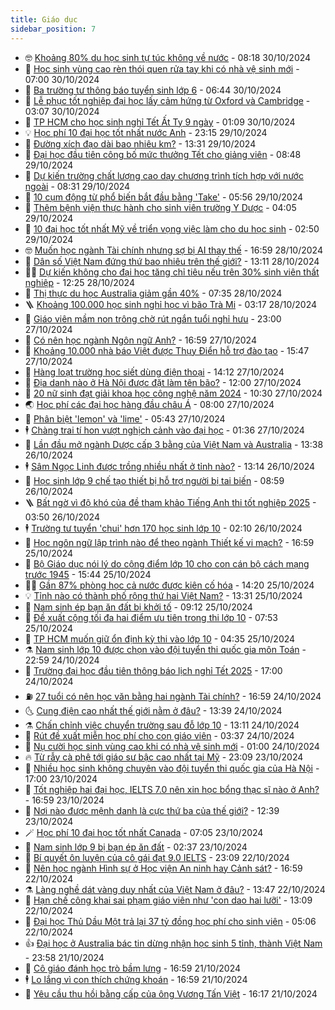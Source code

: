 ```yaml
---
title: Giáo dục
sidebar_position: 7
---
```


<!-- vnexpress-giao-duc:START -->
- 🤓 [Khoảng 80% du học sinh tự túc không về nước](https://vnexpress.net/khoang-80-du-hoc-sinh-tu-tuc-khong-ve-nuoc-4810106.html) - 08:18 30/10/2024
- 🦆 [Học sinh vùng cao rèn thói quen rửa tay khi có nhà vệ sinh mới](https://vnexpress.net/hoc-sinh-vung-cao-ren-thoi-quen-rua-tay-khi-co-nha-ve-sinh-moi-4810088.html) - 07:00 30/10/2024
- 🦩 [Ba trường tư thông báo tuyển sinh lớp 6](https://vnexpress.net/ba-truong-tu-thong-bao-tuyen-sinh-lop-6-4809872.html) - 06:44 30/10/2024
- 🌮 [Lễ phục tốt nghiệp đại học lấy cảm hứng từ Oxford và Cambridge](https://vnexpress.net/le-phuc-tot-nghiep-dai-hoc-lay-cam-hung-tu-oxford-va-cambridge-4809875.html) - 03:07 30/10/2024
- 🔭 [TP HCM cho học sinh nghỉ Tết Ất Tỵ 9 ngày](https://vnexpress.net/tp-hcm-cho-hoc-sinh-nghi-tet-at-ty-9-ngay-4809994.html) - 01:09 30/10/2024
- 💡 [Học phí 10 đại học tốt nhất nước Anh](https://vnexpress.net/hoc-phi-10-dai-hoc-tot-nhat-nuoc-anh-4805156.html) - 23:15 29/10/2024
- 🥰 [Đường xích đạo dài bao nhiêu km?](https://vnexpress.net/duong-xich-dao-dai-bao-nhieu-km-4809881.html) - 13:31 29/10/2024
- 🐲 [Đại học đầu tiên công bố mức thưởng Tết cho giảng viên](https://vnexpress.net/dai-hoc-dau-tien-cong-bo-muc-thuong-tet-cho-giang-vien-4809840.html) - 08:48 29/10/2024
- 🦒 [Dự kiến trường chất lượng cao dạy chương trình tích hợp với nước ngoài](https://vnexpress.net/du-kien-truong-chat-luong-cao-day-chuong-trinh-tich-hop-voi-nuoc-ngoai-4809520.html) - 08:31 29/10/2024
- 🦆 [10 cụm động từ phổ biến bắt đầu bằng &#39;Take&#39;](https://vnexpress.net/10-cum-dong-tu-pho-bien-bat-dau-bang-take-4809761.html) - 05:56 29/10/2024
- 🧰 [Thêm bệnh viện thực hành cho sinh viên trường Y Dược](https://vnexpress.net/them-benh-vien-thuc-hanh-cho-sinh-vien-truong-y-duoc-4808318.html) - 04:05 29/10/2024
- 🐘 [10 đại học tốt nhất Mỹ về triển vọng việc làm cho du học sinh](https://vnexpress.net/10-dai-hoc-tot-nhat-my-ve-trien-vong-viec-lam-cho-du-hoc-sinh-4809505.html) - 02:50 29/10/2024
- 🤓 [Muốn học ngành Tài chính nhưng sợ bị AI thay thế](https://vnexpress.net/muon-hoc-nganh-tai-chinh-nhung-so-bi-ai-thay-the-4809514.html) - 16:59 28/10/2024
- 🧰 [Dân số Việt Nam đứng thứ bao nhiêu trên thế giới?](https://vnexpress.net/dan-so-viet-nam-dung-thu-bao-nhieu-tren-the-gioi-4809389.html) - 13:11 28/10/2024
- 🧑‍💻 [Dự kiến không cho đại học tăng chỉ tiêu nếu trên 30% sinh viên thất nghiệp](https://vnexpress.net/du-kien-khong-cho-dai-hoc-tang-chi-tieu-neu-tren-30-sinh-vien-that-nghiep-4809378.html) - 12:25 28/10/2024
- 🫶 [Thị thực du học Australia giảm gần 40%](https://vnexpress.net/thi-thuc-du-hoc-australia-giam-gan-40-4809300.html) - 07:35 28/10/2024
- 🪜 [Khoảng 100.000 học sinh nghỉ học vì bão Trà Mi](https://vnexpress.net/khoang-100-000-hoc-sinh-nghi-hoc-vi-bao-tra-mi-4809186.html) - 03:17 28/10/2024
- 🎊 [Giáo viên mầm non trông chờ rút ngắn tuổi nghỉ hưu](https://vnexpress.net/giao-vien-mam-non-trong-cho-rut-ngan-tuoi-nghi-huu-4808118.html) - 23:00 27/10/2024
- 🧐 [Có nên học ngành Ngôn ngữ Anh?](https://vnexpress.net/co-nen-hoc-nganh-ngon-ngu-anh-4808865.html) - 16:59 27/10/2024
- 🌈 [Khoảng 10.000 nhà báo Việt được Thụy Điển hỗ trợ đào tạo](https://vnexpress.net/khoang-10-000-nha-bao-viet-duoc-thuy-dien-ho-tro-dao-tao-4809075.html) - 15:47 27/10/2024
- 🥰 [Hàng loạt trường học siết dùng điện thoại](https://vnexpress.net/hang-loat-truong-hoc-siet-dung-dien-thoai-4806156.html) - 14:12 27/10/2024
- 🎡 [Địa danh nào ở Hà Nội được đặt làm tên bão?](https://vnexpress.net/dia-danh-nao-o-ha-noi-duoc-dat-lam-ten-bao-4808947.html) - 12:00 27/10/2024
- 🎊 [20 nữ sinh đạt giải khoa học công nghệ năm 2024](https://vnexpress.net/20-nu-sinh-dat-giai-khoa-hoc-cong-nghe-nam-2024-4809043.html) - 10:30 27/10/2024
- 🌏 [Học phí các đại học hàng đầu châu Á](https://vnexpress.net/hoc-phi-cac-dai-hoc-hang-dau-chau-a-4808934.html) - 08:00 27/10/2024
- 🥸 [Phân biệt &#39;lemon&#39; và &#39;lime&#39;](https://vnexpress.net/phan-biet-lemon-va-lime-4808938.html) - 05:43 27/10/2024
- 🕴 [Chàng trai tí hon vượt nghịch cảnh vào đại học](https://vnexpress.net/chang-trai-ti-hon-vuot-nghich-canh-vao-dai-hoc-4808506.html) - 01:36 27/10/2024
- 💂 [Lần đầu mở ngành Dược cấp 3 bằng của Việt Nam và Australia](https://vnexpress.net/lan-dau-mo-nganh-duoc-cap-3-bang-cua-viet-nam-va-australia-4808797.html) - 13:38 26/10/2024
- 🕴 [Sâm Ngọc Linh được trồng nhiều nhất ở tỉnh nào?](https://vnexpress.net/sam-ngoc-linh-duoc-trong-nhieu-nhat-o-tinh-nao-4808832.html) - 13:14 26/10/2024
- 🌋 [Học sinh lớp 9 chế tạo thiết bị hỗ trợ người bị tai biến](https://vnexpress.net/hoc-sinh-lop-9-che-tao-thiet-bi-ho-tro-nguoi-bi-tai-bien-4805487.html) - 08:59 26/10/2024
- 🪜 [Bất ngờ vì độ khó của đề tham khảo Tiếng Anh thi tốt nghiệp 2025](https://vnexpress.net/bat-ngo-vi-do-kho-cua-de-tham-khao-tieng-anh-thi-tot-nghiep-2025-4806047.html) - 03:50 26/10/2024
- 🕴 [Trường tư tuyển &#39;chui&#39; hơn 170 học sinh lớp 10](https://vnexpress.net/truong-tu-tuyen-chui-hon-170-hoc-sinh-lop-10-4806593.html) - 02:10 26/10/2024
- 🎃 [Học ngôn ngữ lập trình nào để theo ngành Thiết kế vi mạch?](https://vnexpress.net/hoc-ngon-ngu-lap-trinh-nao-de-theo-nganh-thiet-ke-vi-mach-4808335.html) - 16:59 25/10/2024
- 🦏 [Bộ Giáo dục nói lý do cộng điểm lớp 10 cho con cán bộ cách mạng trước 1945](https://vnexpress.net/bo-giao-duc-noi-ly-do-cong-diem-lop-10-cho-con-can-bo-cach-mang-truoc-1945-4808593.html) - 15:44 25/10/2024
- 🧑‍🏫 [Gần 87% phòng học cả nước được kiên cố hóa](https://vnexpress.net/gan-87-phong-hoc-ca-nuoc-duoc-kien-co-hoa-4808427.html) - 14:20 25/10/2024
- 💡 [Tỉnh nào có thành phố rộng thứ hai Việt Nam?](https://vnexpress.net/tinh-nao-co-thanh-pho-rong-thu-hai-viet-nam-4808567.html) - 13:31 25/10/2024
- 🐎 [Nam sinh ép bạn ăn đất bị khởi tố](https://vnexpress.net/nam-sinh-ep-ban-an-dat-bi-khoi-to-4808494.html) - 09:12 25/10/2024
- 🧰 [Đề xuất cộng tối đa hai điểm ưu tiên trong thi lớp 10](https://vnexpress.net/de-xuat-cong-toi-da-hai-diem-uu-tien-trong-thi-lop-10-4808368.html) - 07:53 25/10/2024
- 🙉 [TP HCM muốn giữ ổn định kỳ thi vào lớp 10](https://vnexpress.net/tp-hcm-muon-giu-on-dinh-ky-thi-vao-lop-10-4808311.html) - 04:35 25/10/2024
- ⚗️ [Nam sinh lớp 10 được chọn vào đội tuyển thi quốc gia môn Toán](https://vnexpress.net/nam-sinh-lop-10-duoc-chon-vao-doi-tuyen-thi-quoc-gia-mon-toan-4807498.html) - 22:59 24/10/2024
- 🌝 [Trường đại học đầu tiên thông báo lịch nghỉ Tết 2025](https://vnexpress.net/truong-dai-hoc-dau-tien-thong-bao-lich-nghi-tet-2025-4808111.html) - 17:00 24/10/2024
- ⛽️ [27 tuổi có nên học văn bằng hai ngành Tài chính?](https://vnexpress.net/27-tuoi-co-nen-hoc-van-bang-hai-nganh-tai-chinh-4807138.html) - 16:59 24/10/2024
- 🌜 [Cung điện cao nhất thế giới nằm ở đâu?](https://vnexpress.net/cung-dien-cao-nhat-the-gioi-nam-o-dau-4808106.html) - 13:39 24/10/2024
- ⚗️ [Chấn chỉnh việc chuyển trường sau đỗ lớp 10](https://vnexpress.net/chan-chinh-viec-chuyen-truong-sau-do-lop-10-4807888.html) - 13:11 24/10/2024
- 🧰 [Rút đề xuất miễn học phí cho con giáo viên](https://vnexpress.net/rut-de-xuat-mien-hoc-phi-cho-con-giao-vien-4807870.html) - 03:37 24/10/2024
- 🤗 [Nụ cười học sinh vùng cao khi có nhà vệ sinh mới](https://vnexpress.net/nu-cuoi-hoc-sinh-vung-cao-khi-co-nha-ve-sinh-moi-4804383.html) - 01:00 24/10/2024
- 🔥 [Từ rẫy cà phê tới giáo sư bậc cao nhất tại Mỹ](https://vnexpress.net/tu-ray-ca-phe-toi-giao-su-bac-cao-nhat-tai-my-4798581.html) - 23:09 23/10/2024
- 💪 [Nhiều học sinh không chuyên vào đội tuyển thi quốc gia của Hà Nội](https://vnexpress.net/nhieu-hoc-sinh-khong-chuyen-vao-doi-tuyen-thi-quoc-gia-cua-ha-noi-4807591.html) - 17:00 23/10/2024
- 💂 [Tốt nghiệp hai đại học, IELTS 7.0 nên xin học bổng thạc sĩ nào ở Anh?](https://vnexpress.net/tot-nghiep-hai-dai-hoc-ielts-7-0-nen-xin-hoc-bong-thac-si-nao-o-anh-4806739.html) - 16:59 23/10/2024
- 🌮 [Nơi nào được mệnh danh là cực thứ ba của thế giới?](https://vnexpress.net/noi-nao-duoc-menh-danh-la-cuc-thu-ba-cua-the-gioi-4807651.html) - 12:39 23/10/2024
- 🪄 [Học phí 10 đại học tốt nhất Canada](https://vnexpress.net/hoc-phi-10-dai-hoc-tot-nhat-canada-4807525.html) - 07:05 23/10/2024
- 🎡 [Nam sinh lớp 9 bị bạn ép ăn đất](https://vnexpress.net/nam-sinh-lop-9-bi-ban-ep-an-dat-4807326.html) - 02:37 23/10/2024
- 🌈 [Bí quyết ôn luyện của cô gái đạt 9.0 IELTS](https://vnexpress.net/bi-quyet-on-luyen-cua-co-gai-dat-9-0-ielts-4806797.html) - 23:09 22/10/2024
- 🎊 [Nên học ngành Hình sự ở Học viện An ninh hay Cảnh sát?](https://vnexpress.net/nen-hoc-nganh-hinh-su-o-hoc-vien-an-ninh-hay-canh-sat-4802180.html) - 16:59 22/10/2024
- ⚗️ [Làng nghề dát vàng duy nhất của Việt Nam ở đâu?](https://vnexpress.net/lang-nghe-dat-vang-duy-nhat-cua-viet-nam-o-dau-4807118.html) - 13:47 22/10/2024
- 🌁 [Hạn chế công khai sai phạm giáo viên như &#39;con dao hai lưỡi&#39;](https://vnexpress.net/han-che-cong-khai-sai-pham-giao-vien-nhu-con-dao-hai-luoi-4804009.html) - 13:09 22/10/2024
- 🦏 [Đại học Thủ Dầu Một trả lại 37 tỷ đồng học phí cho sinh viên](https://vnexpress.net/dai-hoc-thu-dau-mot-tra-lai-37-ty-dong-hoc-phi-cho-sinh-vien-4807007.html) - 05:06 22/10/2024
- 👍 [Đại học ở Australia bác tin dừng nhận học sinh 5 tỉnh, thành Việt Nam](https://vnexpress.net/dai-hoc-o-australia-bac-tin-dung-nhan-hoc-sinh-5-tinh-thanh-viet-nam-4806825.html) - 23:58 21/10/2024
- 🌈 [Cô giáo đánh học trò bầm lưng](https://vnexpress.net/co-giao-danh-hoc-tro-bam-lung-4806800.html) - 16:59 21/10/2024
- 🕴 [Lo lắng vì con thích chứng khoán](https://vnexpress.net/lo-lang-vi-con-thich-chung-khoan-4802767.html) - 16:59 21/10/2024
- 🧰 [Yêu cầu thu hồi bằng cấp của ông Vương Tấn Việt](https://vnexpress.net/yeu-cau-thu-hoi-bang-cap-cua-ong-vuong-tan-viet-4806815.html) - 16:17 21/10/2024<!-- vnexpress-giao-duc:END -->

